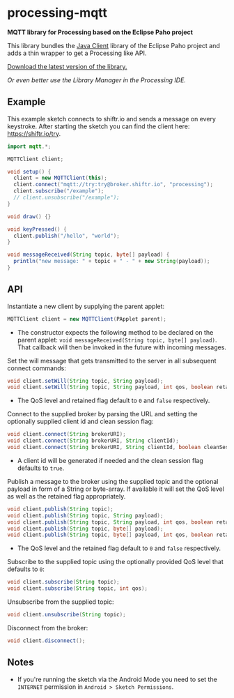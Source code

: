 # processing-mqtt

**MQTT library for Processing based on the Eclipse Paho project**

This library bundles the [Java Client](https://eclipse.org/paho/clients/java/) library of the Eclipse Paho project and adds a thin wrapper to get a Processing like API.

[Download the latest version of the library.](https://github.com/256dpi/processing-mqtt/releases/download/latest/mqtt.zip)

*Or even better use the Library Manager in the Processing IDE.*

## Example

This example sketch connects to shiftr.io and sends a message on every keystroke. After starting the sketch you can find the client here: <https://shiftr.io/try>.

```java
import mqtt.*;

MQTTClient client;

void setup() {
  client = new MQTTClient(this);
  client.connect("mqtt://try:try@broker.shiftr.io", "processing");
  client.subscribe("/example");
  // client.unsubscribe("/example");
}

void draw() {}

void keyPressed() {
  client.publish("/hello", "world");
}

void messageReceived(String topic, byte[] payload) {
  println("new message: " + topic + " - " + new String(payload));
}
```

## API

Instantiate a new client by supplying the parent applet:

```java
MQTTClient client = new MQTTClient(PApplet parent);
```

- The constructor expects the following method to be declared on the parent applet: `void messageReceived(String topic, byte[] payload)`. That callback will then be invoked in the future with incoming messages.

Set the will message that gets transmitted to the server in all subsequent connect commands:

```java
void client.setWill(String topic, String payload);
void client.setWill(String topic, String payload, int qos, boolean retained);
```

- The QoS level and retained flag default to `0` and `false` respectively.

Connect to the supplied broker by parsing the URL and setting the optionally supplied client id and clean session flag:

```java
void client.connect(String brokerURI);
void client.connect(String brokerURI, String clientId);
void client.connect(String brokerURI, String clientId, boolean cleanSession);
```

- A client id will be generated if needed and the clean session flag defaults to `true`.

Publish a message to the broker using the supplied topic and the optional payload in form of a String or byte-array. If available it will set the QoS level as well as the retained flag appropriately.

```java
void client.publish(String topic);
void client.publish(String topic, String payload);
void client.publish(String topic, String payload, int qos, boolean retained);
void client.publish(String topic, byte[] payload);
void client.publish(String topic, byte[] payload, int qos, boolean retained);
```

- The QoS level and the retained flag default to `0` and `false` respectively.

Subscribe to the supplied topic using the optionally provided QoS level that defaults to `0`:

```java
void client.subscribe(String topic);
void client.subscribe(String topic, int qos);
```

Unsubscribe from the supplied topic:

```java
void client.unsubscribe(String topic);
```

Disconnect from the broker:

```java
void client.disconnect();
```

## Notes

- If you're running the sketch via the Android Mode you need to set the `INTERNET` permission in `Android > Sketch Permissions`.
